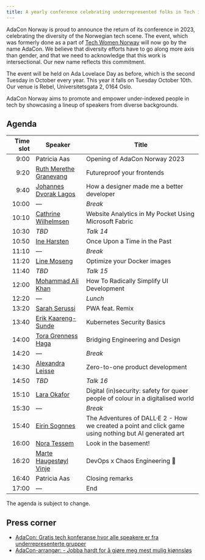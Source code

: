 ```yaml
---
title: A yearly conference celebrating underrepresented folks in Tech in Norway
---
```


AdaCon Norway is proud to announce the return of its conference in 2023,
celebrating the diversity of the Norwegian tech scene. The event, which was
formerly done as a part of [Tech Women Norway](https://techwomen.no/) will now
go by the name AdaCon. We believe that diversity efforts have to go along more
axis than gender, and that we need to acknowledge that this work is
intersectional. Our new name reflects this commitment.

The event will be held on Ada Lovelace Day as before, which is the second
Tuesday in October every year. This year it falls on Tuesday October 10th. Our
venue is Rebel, Universitetsgata 2, 0164 Oslo.

AdaCon Norway aims to promote and empower under-indexed people in tech by
showcasing a lineup of speakers from diverse backgrounds.

## Agenda

| Time slot | Speaker                                                   | Title                                                                                                 |
| --------: | --------------------------------------------------------- | ----------------------------------------------------------------------------------------------------- |
|      9:00 | Patricia Aas                                              | Opening of AdaCon Norway 2023                                                                         |
|      9:20 | [Ruth Merethe Granevang](/speaker/ruth-merethe-granevang) | Futureproof your frontends                                                                            |
|      9:40 | [Johannes Dvorak Lagos](/speaker/johannes-dvorak-lagos)   | How a designer made me a better developer                                                             |
|     10:00 | —                                                         | _Break_                                                                                               |
|     10:10 | [Cathrine Wilhelmsen](/speaker/cathrine-wilhelmsen)       | Website Analytics in My Pocket Using Microsoft Fabric                                                 |
|     10:30 | _TBD_                                                     | _Talk 14_                                                                                             |
|     10:50 | [Ine Harsten](/speaker/ine-harsten)                       | Once Upon a Time in the Past                                                                          |
|     11:10 | —                                                         | _Break_                                                                                               |
|     11:20 | [Line Moseng](/speaker/line-moseng)                       | Optimize your Docker images                                                                           |
|     11:40 | _TBD_                                                     | _Talk 15_                                                                                             |
|     12:00 | [Mohammad Ali Khan](/speaker/mohammad-ali-khan)           | How To Radically Simplify UI Development                                                              |
|     12:20 | —                                                         | _Lunch_                                                                                               |
|     13:20 | [Sarah Serussi](/speaker/sarah-serussi)                   | PWA feat. Remix                                                                                       |
|     13:40 | [Erik Kaareng-Sunde](/speaker/erik-kaareng-sunde)         | Kubernetes Security Basics                                                                            |
|     14:00 | [Tora Grenness Haga](/speaker/tora-grenness-haga)         | Bridging Engineering and Design                                                                       |
|     14:20 | —                                                         | _Break_                                                                                               |
|     14:30 | [Alexandra Leisse](/speaker/alexandra-leisse)             | Zero-to-one product development                                                                       |
|     14:50 | _TBD_                                                     | _Talk 16_                                                                                             |
|     15:10 | [Lara Okafor](/speaker/lara-okafor)                       | Digital (in)security: safety for queer people of colour in a digitalised world                        |
|     15:30 | —                                                         | _Break_                                                                                               |
|     15:40 | [Eirin Sognnes](/speaker/eirin-sognnes)                   | The Adventures of DALL·E 2 - How we created a point and click game using nothing but AI generated art |
|     16:00 | [Nora Tessem](/speaker/nora-tessem)                       | Look in the basement!                                                                                 |
|     16:20 | [Marte Haugestøyl Vinje](/speaker/marte-haugestoyl-vinje) | DevOps x Chaos Engineering 👾                                                                         |
|     16:40 | Patricia Aas                                              | Closing remarks                                                                                       |
|     17:00 | —                                                         | End                                                                                                   |

The agenda is subject to change.

## Press corner

- [AdaCon: Gratis tech konferanse hvor alle speakere er fra underrepresenterte grupper](https://adacon.no/announcing-adacon-2023-no/)
- [AdaCon-arrangør: - Jobba hardt for å gjøre meg mest mulig kjønnsløs](https://www.kode24.no/artikkel/adacon-arrangor-jobba-hardt-for-a-gjore-meg-mest-mulig-kjonnslos/80137380)
